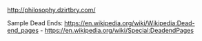 http://philosophy.dzirtbry.com/

Sample Dead Ends: https://en.wikipedia.org/wiki/Wikipedia:Dead-end_pages - https://en.wikipedia.org/wiki/Special:DeadendPages

